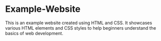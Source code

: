# Example-Website
This is an example website created using HTML and CSS. It showcases various HTML elements and CSS styles to help beginners understand the basics of web development. 
